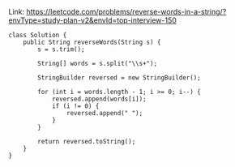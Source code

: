 Link: https://leetcode.com/problems/reverse-words-in-a-string/?envType=study-plan-v2&envId=top-interview-150

```
class Solution {
    public String reverseWords(String s) {
        s = s.trim();

        String[] words = s.split("\\s+");
        
        StringBuilder reversed = new StringBuilder();

        for (int i = words.length - 1; i >= 0; i--) {
            reversed.append(words[i]);
            if (i != 0) {
                reversed.append(" ");
            }
        }

        return reversed.toString();
    }
}
```
